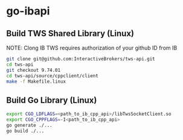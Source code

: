 # go-ibapi

## Build TWS Shared Library (Linux)

NOTE: Clong IB TWS requires authorization of your github ID from IB

```bash
git clone git@github.com:InteractiveBrokers/tws-api.git
cd tws-api
git checkout 9.74.01
cd tws-api/source/cppclient/client
make -f Makefile.linux
```

## Build Go Library (Linux)

```bash
export CGO_LDFLAGS=<path_to_ib_cpp_api>/libTwsSocketClient.so
export CGO_CPPFLAGS=-I<path_to_ib_cpp_api>
go generate ./...
go build ./...
```

